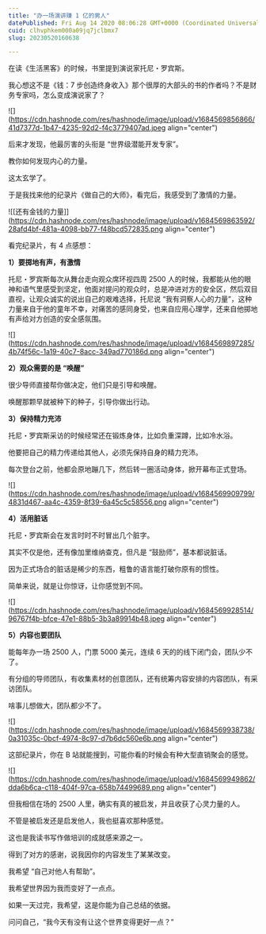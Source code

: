 ```yaml
---
title: "办一场演讲赚 1 亿的男人"
datePublished: Fri Aug 14 2020 08:06:28 GMT+0000 (Coordinated Universal Time)
cuid: clhvphkem000a09jq7jclbmx7
slug: 20230520160638

---
```


在读《生活黑客》的时候，书里提到演说家托尼・罗宾斯。

我心想这不是《钱：7 步创造终身收入》那个很厚的大部头的书的作者吗？不是财务专家吗，怎么变成演说家了？

![](https://cdn.hashnode.com/res/hashnode/image/upload/v1684569856866/41d7377d-1b47-4235-92d2-f4c3779407ad.jpeg align="center")

后来才发现，他最厉害的头衔是 “世界级潜能开发专家”。

教你如何发现内心的力量。

这太玄学了。

于是我找来他的纪录片《做自己的大师》，看完后，我感受到了激情的力量。

![[还有金钱的力量]](https://cdn.hashnode.com/res/hashnode/image/upload/v1684569863592/28afd4bf-481a-4098-bb77-f48bcd572835.png align="center")

看完纪录片，有 4 点感想：

**1）要掷地有声，有激情**

托尼・罗宾斯每次从舞台走向观众席环视四周 2500 人的时候，我都能从他的眼神和语气里感受到坚定，他面对提问的观众时，总是冲进对方的安全区，然后双目直视，让观众诚实的说出自己的艰难选择，托尼说 “我有洞察人心的力量”，这种力量来自于他的童年不幸，对痛苦的感同身受，也来自应用心理学，还来自他掷地有声给对方创造的安全感氛围。

![](https://cdn.hashnode.com/res/hashnode/image/upload/v1684569897285/4b74f56c-1a19-40c7-8acc-349ad770186d.png align="center")

**2）观众需要的是 “唤醒”**

很少导师直接帮你做决定，他们只是引导和唤醒。

唤醒那颗早就被种下的种子，引导你做出行动。

**3）保持精力充沛**

托尼・罗宾斯采访的时候经常还在锻炼身体，比如负重深蹲，比如冷水浴。

他要把自己的精力传递给其他人，必须先保持自身的精力充沛。

每次登台之前，他都会原地蹦几下，然后转一圈活动身体，掀开幕布正式登场。

![](https://cdn.hashnode.com/res/hashnode/image/upload/v1684569909799/4831d467-aa4c-4359-8f39-6a45c5c58556.png align="center")

**4）活用脏话**

托尼・罗宾斯会在发言时时不时冒出几个脏字。

其实不仅是他，还有像加里维纳查克，但凡是 “鼓励师”，基本都说脏话。

因为正式场合的脏话是稀少的东西，粗鲁的语言能打破你原有的惯性。

简单来说，就是让你惊讶，让你感觉到不同。

![](https://cdn.hashnode.com/res/hashnode/image/upload/v1684569928514/96767f4b-bfce-47e1-88b5-3b3a89914b48.jpeg align="center")

**5）内容也要团队**

能每年办一场 2500 人，门票 5000 美元，连续 6 天的的线下闭门会，团队少不了。

有分组的导师团队，有收集素材的创意团队，还有统筹内容安排的内容团队，有采访团队。

啥事儿想做大，团队都少不了。

![](https://cdn.hashnode.com/res/hashnode/image/upload/v1684569938738/0a31035c-0bcf-4974-8c97-d7b6dc560e6b.png align="center")

这部纪录片，你在 B 站就能搜到，可能你看的时候会有种大型直销聚会的感觉。

![](https://cdn.hashnode.com/res/hashnode/image/upload/v1684569949862/dda6b6ca-c118-404f-97ca-658b74499689.png align="center")

但我相信在场的 2500 人里，确实有真的被启发，并且收获了心灵力量的人。

不管是被启发还是启发他人，我也挺喜欢那种感觉。

这也是我读书写作做培训的成就感来源之一。

得到了对方的感谢，说我因你的内容发生了某某改变。

我希望 “自己对他人有帮助”。

我希望世界因为我而变好了一点点。

如果一天过完，我希望，这是你能为自己总结的依据。

问问自己，“我今天有没有让这个世界变得更好一点？”